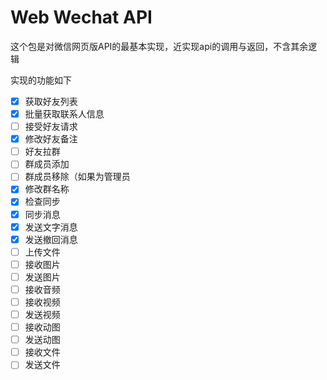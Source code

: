 # Web Wechat API

这个包是对微信网页版API的最基本实现，近实现api的调用与返回，不含其余逻辑

实现的功能如下

- [x] 获取好友列表
- [x] 批量获取联系人信息
- [ ] 接受好友请求
- [x] 修改好友备注
- [ ] 好友拉群
- [ ] 群成员添加
- [ ] 群成员移除（如果为管理员
- [x] 修改群名称
- [x] 检查同步
- [x] 同步消息
- [x] 发送文字消息
- [x] 发送撤回消息
- [ ] 上传文件
- [ ] 接收图片
- [ ] 发送图片
- [ ] 接收音频
- [ ] 接收视频
- [ ] 发送视频
- [ ] 接收动图
- [ ] 发送动图
- [ ] 接收文件
- [ ] 发送文件
